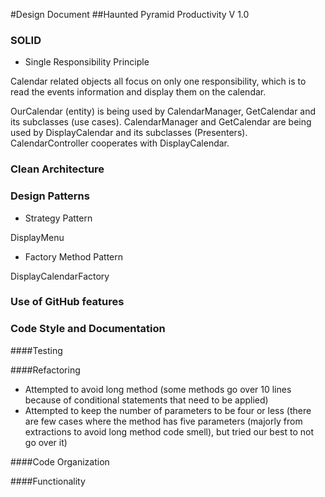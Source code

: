 #Design Document
##Haunted Pyramid Productivity V 1.0

### SOLID

- Single Responsibility Principle

Calendar related objects all focus on only one responsibility, which is to read the events information and
display them on the calendar. 

OurCalendar (entity) is being used by CalendarManager, GetCalendar and its subclasses (use cases).
CalendarManager and GetCalendar are being used by DisplayCalendar and its subclasses (Presenters).
CalendarController cooperates with DisplayCalendar.

### Clean Architecture

### Design Patterns

- Strategy Pattern

DisplayMenu

- Factory Method Pattern

DisplayCalendarFactory

### Use of GitHub features

### Code Style and Documentation

####Testing

####Refactoring

- Attempted to avoid long method (some methods go over 10 lines because of conditional statements 
that need to be applied)
- Attempted to keep the number of parameters to be four or less (there are few cases where the method 
has five parameters (majorly from extractions to avoid long method code smell), but tried our best to not go over it)

####Code Organization

####Functionality
